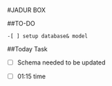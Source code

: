 #JADUR BOX

##TO-DO

    -[ ] setup database& model
##Today Task 
 -[ ] Schema needed to be updated  
 -[ ] 01:15 time  
    
